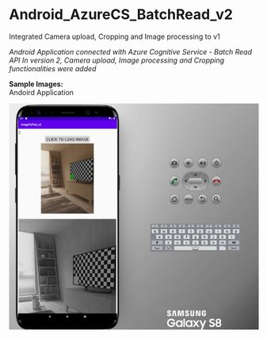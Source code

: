# Android_AzureCS_BatchRead_v2
Integrated Camera upload, Cropping and Image processing to v1

<i> Android Application connected with Azure Cognitive Service - Batch Read API   </i>
<i> In version 2, Camera upload, Image processing and Cropping functionalities were added </i>


<b> Sample Images:<br/></b>
Andoird Application

<img src=https://github.com/hkbtotw/Android_AzureCS_BatchRead_v2/blob/master/ScreenCapture.JPG alt="Demo UI" width="800"/>
